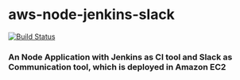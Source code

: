 # aws-node-jenkins-slack

[![Build Status](http://54.213.236.81:8080/job/aws-node-jenkins-slack/badge/icon)](http://54.213.236.81:8080/job/aws-node-jenkins-slack/)

### An Node Application with Jenkins as CI tool and Slack as Communication tool, which is deployed in Amazon EC2
